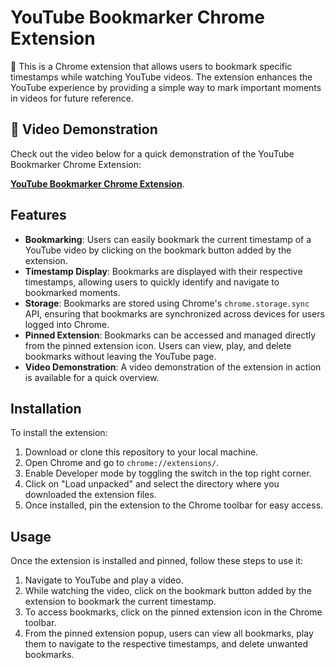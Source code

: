 # YouTube Bookmarker Chrome Extension

📌 This is a Chrome extension that allows users to bookmark specific timestamps while watching YouTube videos. The extension enhances the YouTube experience by providing a simple way to mark important moments in videos for future reference.

## 🎥 Video Demonstration

Check out the video below for a quick demonstration of the YouTube Bookmarker Chrome Extension:

<a href="https://drive.google.com/file/d/1LqnXXUT_3hwxgW5c484hJsNk6TsLX9-y/view?usp=sharing" target="_blank"><b>YouTube Bookmarker Chrome Extension</b></a>.

## Features

- **Bookmarking**: Users can easily bookmark the current timestamp of a YouTube video by clicking on the bookmark button added by the extension.
- **Timestamp Display**: Bookmarks are displayed with their respective timestamps, allowing users to quickly identify and navigate to bookmarked moments.
- **Storage**: Bookmarks are stored using Chrome's `chrome.storage.sync` API, ensuring that bookmarks are synchronized across devices for users logged into Chrome.
- **Pinned Extension**: Bookmarks can be accessed and managed directly from the pinned extension icon. Users can view, play, and delete bookmarks without leaving the YouTube page.
- **Video Demonstration**: A video demonstration of the extension in action is available for a quick overview.

## Installation

To install the extension:

1. Download or clone this repository to your local machine.
2. Open Chrome and go to `chrome://extensions/`.
3. Enable Developer mode by toggling the switch in the top right corner.
4. Click on "Load unpacked" and select the directory where you downloaded the extension files.
5. Once installed, pin the extension to the Chrome toolbar for easy access.

## Usage

Once the extension is installed and pinned, follow these steps to use it:

1. Navigate to YouTube and play a video.
2. While watching the video, click on the bookmark button added by the extension to bookmark the current timestamp.
3. To access bookmarks, click on the pinned extension icon in the Chrome toolbar.
4. From the pinned extension popup, users can view all bookmarks, play them to navigate to the respective timestamps, and delete unwanted bookmarks.

